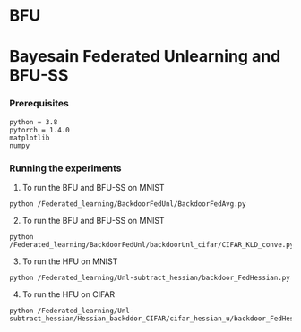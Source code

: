 # BFU

# Bayesain Federated Unlearning and BFU-SS

### Prerequisites

```
python = 3.8
pytorch = 1.4.0
matplotlib
numpy
```

### Running the experiments

1. To run the BFU and BFU-SS on MNIST
```
python /Federated_learning/BackdoorFedUnl/BackdoorFedAvg.py
```

2. To run the BFU and BFU-SS on MNIST
```
python /Federated_learning/BackdoorFedUnl/backdoorUnl_cifar/CIFAR_KLD_conve.py
```

3. To run the HFU on MNIST
```
python /Federated_learning/Unl-subtract_hessian/backdoor_FedHessian.py
```

4. To run the HFU on CIFAR
```
python /Federated_learning/Unl-subtract_hessian/Hessian_backddor_CIFAR/cifar_hessian_u/backdoor_FedHessian_er01_cifar.py
```